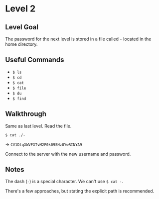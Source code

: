 # Level 2

## Level Goal

The password for the next level is stored in a file called `-` located in the home directory.

## Useful Commands

- `$ ls`
- `$ cd`
- `$ cat`
- `$ file`
- `$ du`
- `$ find`

## Walkthrough

Same as last level. Read the file.

`$ cat ./-`

-> `CV1DtqXWVFXTvM2F0k09SHz0YwRINYA9`

Connect to the server with the new username and password.

## Notes

The dash (`-`) is a special character. We can't use `$ cat -`.

There's a few approaches, but stating the explicit path is recommended.
